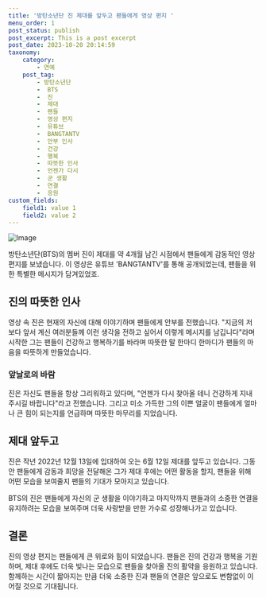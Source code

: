 ```yaml
---
title: '방탄소년단 진 제대를 앞두고 팬들에게 영상 편지 '
menu_order: 1
post_status: publish
post_excerpt: This is a post excerpt
post_date: 2023-10-20 20:14:59
taxonomy:
    category:
        - 연예
    post_tag:
        - 방탄소년단
        -  BTS
        -  진
        -  제대
        -  팬들
        -  영상 편지
        -  유튜브
        -  BANGTANTV
        -  안부 인사
        -  건강
        -  행복
        -  따뜻한 인사
        -  언젠가 다시
        -  군 생활
        -  연결
        -  응원
custom_fields:
    field1: value 1
    field2: value 2
---
```


![Image](https://mimgnews.pstatic.net/image/396/2024/02/06/0000666942_001_20240206150203388.jpg?type=w540)


방탄소년단(BTS)의 멤버 진이 제대를 약 4개월 남긴 시점에서 팬들에게 감동적인 영상 편지를 보냈습니다. 이 영상은 유튜브 'BANGTANTV'를 통해 공개되었는데, 팬들을 위한 특별한 메시지가 담겨있었죠.

## 진의 따뜻한 인사
영상 속 진은 현재의 자신에 대해 이야기하며 팬들에게 안부를 전했습니다. "지금의 저보다 앞서 계신 여러분들께 이런 생각을 전하고 싶어서 이렇게 메시지를 남깁니다"라며 시작한 그는 팬들이 건강하고 행복하기를 바라며 따뜻한 말 한마디 한마디가 팬들의 마음을 따뜻하게 만들었습니다.

### 앞날로의 바람
진은 자신도 팬들을 항상 그리워하고 있다며, "언젠가 다시 찾아올 테니 건강하게 지내주시길 바랍니다"라고 전했습니다. 그리고 미소 가득한 그의 이쁜 얼굴이 팬들에게 얼마나 큰 힘이 되는지를 언급하며 따뜻한 마무리를 지었습니다.

## 제대 앞두고
진은 작년 2022년 12월 13일에 입대하여 오는 6월 12일 제대를 앞두고 있습니다. 그동안 팬들에게 감동과 희망을 전달해온 그가 제대 후에는 어떤 활동을 할지, 팬들을 위해 어떤 모습을 보여줄지 팬들의 기대가 모아지고 있습니다.

BTS의 진은 팬들에게 자신의 군 생활을 이야기하고 마지막까지 팬들과의 소중한 연결을 유지하려는 모습을 보여주며 더욱 사랑받을 만한 가수로 성장해나가고 있습니다.

## 결론
진의 영상 편지는 팬들에게 큰 위로와 힘이 되었습니다. 팬들은 진의 건강과 행복을 기원하며, 제대 후에도 더욱 빛나는 모습으로 팬들을 찾아올 진의 활약을 응원하고 있습니다. 함께하는 시간이 짧아지는 만큼 더욱 소중한 진과 팬들의 연결은 앞으로도 변함없이 이어질 것으로 기대됩니다.
